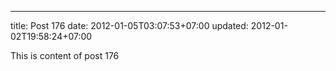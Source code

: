 ---
title: Post 176
date: 2012-01-05T03:07:53+07:00
updated: 2012-01-02T19:58:24+07:00

This is content of post 176